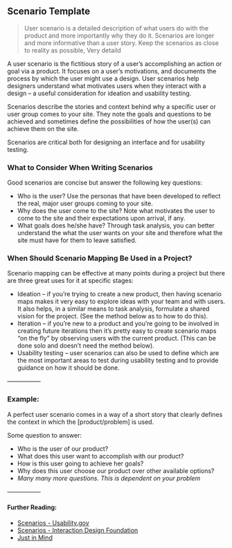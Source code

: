 ## Scenario Template


> User scenario is a detailed description of what users do with the product and more importantly why they do it.
> Scenarios are longer and more informative than a user story.
> Keep the scenarios as close to reality as possible,
> Very detaild

A user scenario is the fictitious story of a user’s accomplishing an action or goal via a product. It focuses on a user’s motivations, and documents the process by which the user might use a design. User scenarios help designers understand what motivates users when they interact with a design – a useful consideration for ideation and usability testing.

Scenarios describe the stories and context behind why a specific user or user group comes to your site.  They note the goals and questions to be achieved and sometimes define the possibilities of how the user(s) can achieve them on the site.

Scenarios are critical both for designing an interface and for usability testing.

### What to Consider When Writing Scenarios
Good scenarios are concise but answer the following key questions:
- Who is the user? Use the personas that have been developed to reflect the real, major user groups coming to your site.
- Why does the user come to the site?  Note what motivates the user to come to the site and their expectations upon arrival, if any.
- What goals does he/she have? Through task analysis, you can better understand the what the user wants on your site and therefore what the site must have for them to leave satisfied.

### When Should Scenario Mapping Be Used in a Project?
Scenario mapping can be effective at many points during a project but there are three great uses for it at specific stages:
- Ideation – if you’re trying to create a new product, then having scenario maps makes it very easy to explore ideas with your team and with users. It also helps, in a similar means to task analysis, formulate a shared vision for the project. (See the method below as to how to do this).
- Iteration – if you’re new to a product and you’re going to be involved in creating future iterations then it’s pretty easy to create scenario maps “on the fly” by observing users with the current product. (This can be done solo and doesn’t need the method below).
- Usability testing – user scenarios can also be used to define which are the most important areas to test during usability testing and to provide guidance on how it should be done.

–––––––––––

### Example:
A perfect user scenario comes in a way of a short story that clearly defines the context in which the [product/problem] is used.

Some question to answer:
- Who is the user of our product?
- What does this user want to accomplish with our product?
- How is this user going to achieve her goals?
- Why does this user choose our product over other available options?
- _Many many more questions. This is dependent on your problem_


–––––––––––
#### Further Reading:
- [Scenarios - Usability.gov](https://www.usability.gov/how-to-and-tools/methods/scenarios.html)
- [Scenarios - Interaction Design Foundation](https://www.interaction-design.org/literature/topics/user-scenarios)
- [Just in Mind](https://www.justinmind.com/blog/user-personas-scenarios-user-stories-and-storyboards-whats-the-difference/)
